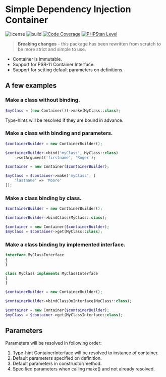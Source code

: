 # Simple Dependency Injection Container

![license](https://img.shields.io/github/license/corex/container?label=license)
![build](https://github.com/corex/container/workflows/build/badge.svg?branch=master)
[![Code Coverage](https://img.shields.io/endpoint?url=https://gist.githubusercontent.com/corex/2a65b73db868d3be461dede9b1d5ceba/raw/test-coverage__master.json)](https://github.com/corex/container/actions)
[![PHPStan Level](https://img.shields.io/endpoint?url=https://gist.githubusercontent.com/corex/2a65b73db868d3be461dede9b1d5ceba/raw/phpstan-level__master.json)](https://github.com/corex/container/actions)


> **Breaking changes** - this package has been rewritten from scratch to be more strict and simple to use.

- Container is immutable.
- Support for PSR-11 Container Interface.
- Support for setting default parameters on definitions.

## A few examples


### Make a class without binding.
```php
$myClass = (new Container())->make(MyClass::class);
```
Type-hints will be resolved if they are bound in advance.


### Make a class with binding and parameters.
```php
$containerBuilder = new ContainerBuilder();

$containerBuilder->bind('myClass', MyClass::class)
    ->setArgument('firstname', 'Roger');

$container = new Container($containerBuilder);

$myClass = $container->make('myClass', [
    'lastname' => 'Moore'
]);
```


### Make a class binding by class.
```php
$containerBuilder = new ContainerBuilder();

$containerBuilder->bindClass(MyClass::class);

$container = new Container($containerBuilder);
$myClass = $container->get(MyClass::class);
```


### Make a class binding by implemented interface.
```php
interface MyClassInterface
{
}

class MyClass implements MyClassInterface
{
}

$containerBuilder = new ContainerBuilder();

$containerBuilder->bindClassOnInterface(MyClass::class);

$container = new Container($containerBuilder);
$myClass = $container->get(MyClassInterface::class);
```


## Parameters
Parameters will be resolved in following order:
1. Type-hint ContainerInterface will be resolved to instance of container.
2. Default parameters specified on definition.
3. Default parameters in constructor/method.
4. Specified parameters when calling make() and not already resolved.

